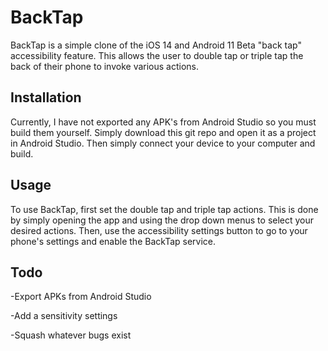 # BackTap

BackTap is a simple clone of the iOS 14 and Android 11 Beta "back tap" accessibility feature. This allows the user to double tap or triple tap the back of their phone to invoke various actions.

## Installation

Currently, I have not exported any APK's from Android Studio so you must build them yourself. Simply download this git repo and open it as a project in Android Studio. Then simply connect your device to your computer and build.

## Usage

To use BackTap, first set the double tap and triple tap actions. This is done by simply opening the app and using the drop down menus to select your desired actions. Then, use the accessibility settings button to go to your phone's settings and enable the BackTap service.

## Todo

 -Export APKs from Android Studio
 
 -Add a sensitivity settings
 
 -Squash whatever bugs exist

